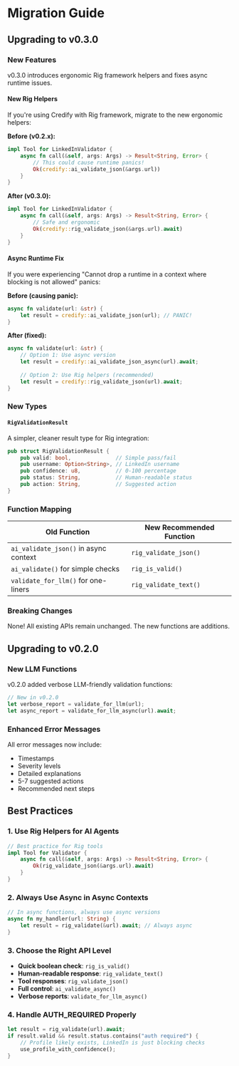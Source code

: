 # Migration Guide

## Upgrading to v0.3.0

### New Features

v0.3.0 introduces ergonomic Rig framework helpers and fixes async runtime issues.

#### New Rig Helpers

If you're using Credify with Rig framework, migrate to the new ergonomic helpers:

**Before (v0.2.x):**
```rust
impl Tool for LinkedInValidator {
    async fn call(&self, args: Args) -> Result<String, Error> {
        // This could cause runtime panics!
        Ok(credify::ai_validate_json(&args.url))
    }
}
```

**After (v0.3.0):**
```rust
impl Tool for LinkedInValidator {
    async fn call(&self, args: Args) -> Result<String, Error> {
        // Safe and ergonomic
        Ok(credify::rig_validate_json(&args.url).await)
    }
}
```

#### Async Runtime Fix

If you were experiencing "Cannot drop a runtime in a context where blocking is not allowed" panics:

**Before (causing panic):**
```rust
async fn validate(url: &str) {
    let result = credify::ai_validate_json(url); // PANIC!
}
```

**After (fixed):**
```rust
async fn validate(url: &str) {
    // Option 1: Use async version
    let result = credify::ai_validate_json_async(url).await;
    
    // Option 2: Use Rig helpers (recommended)
    let result = credify::rig_validate_json(url).await;
}
```

### New Types

#### `RigValidationResult`

A simpler, cleaner result type for Rig integration:

```rust
pub struct RigValidationResult {
    pub valid: bool,              // Simple pass/fail
    pub username: Option<String>, // LinkedIn username
    pub confidence: u8,           // 0-100 percentage
    pub status: String,           // Human-readable status
    pub action: String,           // Suggested action
}
```

### Function Mapping

| Old Function | New Recommended Function |
|--------------|-------------------------|
| `ai_validate_json()` in async context | `rig_validate_json()` |
| `ai_validate()` for simple checks | `rig_is_valid()` |
| `validate_for_llm()` for one-liners | `rig_validate_text()` |

### Breaking Changes

None! All existing APIs remain unchanged. The new functions are additions.

## Upgrading to v0.2.0

### New LLM Functions

v0.2.0 added verbose LLM-friendly validation functions:

```rust
// New in v0.2.0
let verbose_report = validate_for_llm(url);
let async_report = validate_for_llm_async(url).await;
```

### Enhanced Error Messages

All error messages now include:
- Timestamps
- Severity levels
- Detailed explanations
- 5-7 suggested actions
- Recommended next steps

## Best Practices

### 1. Use Rig Helpers for AI Agents

```rust
// Best practice for Rig tools
impl Tool for Validator {
    async fn call(&self, args: Args) -> Result<String, Error> {
        Ok(rig_validate_json(&args.url).await)
    }
}
```

### 2. Always Use Async in Async Contexts

```rust
// In async functions, always use async versions
async fn my_handler(url: String) {
    let result = rig_validate(&url).await; // Always async
}
```

### 3. Choose the Right API Level

- **Quick boolean check**: `rig_is_valid()`
- **Human-readable response**: `rig_validate_text()`
- **Tool responses**: `rig_validate_json()`
- **Full control**: `ai_validate_async()`
- **Verbose reports**: `validate_for_llm_async()`

### 4. Handle AUTH_REQUIRED Properly

```rust
let result = rig_validate(url).await;
if result.valid && result.status.contains("auth required") {
    // Profile likely exists, LinkedIn is just blocking checks
    use_profile_with_confidence();
}
```